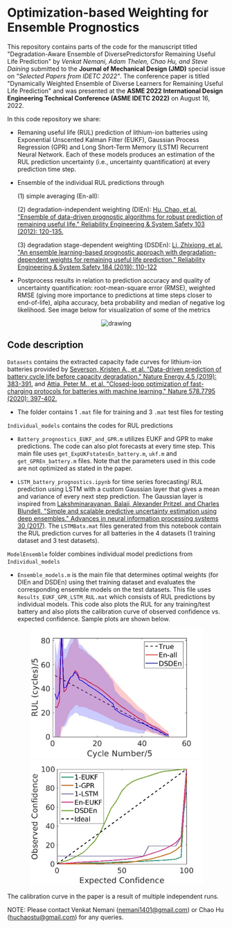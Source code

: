 # Optimization-based Weighting for Ensemble Prognostics

This repository contains parts of the code for the manuscript titled "Degradation-Aware Ensemble of DiversePredictorsfor Remaining Useful Life Prediction" by _Venkat Nemani, Adam Thelen, Chao Hu, and Steve Daining_ submitted to the **Journal of Mechanical Design (JMD)** special issue on _"Selected Papers from IDETC 2022"_. The conference paper is titled "Dynamically Weighted Ensemble of Diverse Learners for Remaining Useful Life Prediction" and was presented at the **ASME 2022 International Design Engineering Technical Conference (ASME IDETC 2022)** on August 16, 2022.

In this code repository we share:
- Remaning useful life (RUL) prediction of lithium-ion batteries using Exponential Unscented Kalman Filter (EUKF), Gaussian Process Regression (GPR) and Long Short-Term Memory (LSTM) Recurrent Neural Network. Each of these models produces an estimation of the RUL prediction uncertainty (i.e., uncertainty quantification) at every prediction time step. 
- Ensemble of the individual RUL predictions through 

    (1) simple averaging (En-all):
    
    (2) degradation-independent weighting (DIEn): [Hu, Chao, et al. "Ensemble of data-driven prognostic algorithms for robust prediction of remaining useful life." Reliability Engineering & System Safety 103 (2012): 120-135.](https://doi.org/10.1016/j.ress.2012.03.008)
    
    (3) degradation stage-dependent weighting (DSDEn): [Li, Zhixiong, et al. "An ensemble learning-based prognostic approach with degradation-dependent weights for remaining useful life prediction." Reliability Engineering & System Safety 184 (2019): 110-122](https://doi.org/10.1016/j.ress.2017.12.016)
    
- Postprocess results in relation to prediction accuracy and quality of uncertainty quantification: root-mean-square error (RMSE), weighted RMSE (giving more importance to predictions at time steps closer to end-of-life), alpha accuracy, beta probability and median of negative log likelihood. See image below for visualization of some of the metrics
<p align="center">
<img src="https://user-images.githubusercontent.com/94071944/188748621-f7d73cef-9962-4edc-bf5d-cadb178b3d77.png" alt="drawing" width="400"/>
</p>

## Code description

`Datasets` contains the extracted capacity fade curves for lithium-ion batteries provided by [Severson, Kristen A., et al. "Data-driven prediction of battery cycle life before capacity degradation." Nature Energy 4.5 (2019): 383-391.](https://doi.org/10.1038/s41560-019-0356-8) and [Attia, Peter M., et al. "Closed-loop optimization of fast-charging protocols for batteries with machine learning." Nature 578.7795 (2020): 397-402.](https://doi.org/10.1038/s41586-020-1994-5)
- The folder contains 1 `.mat` file for training and 3 `.mat` test files for testing

`Individual_models` contains the codes for RUL predictions
- `Battery_prognostics_EUKF_and_GPR.m` utilizes EUKF and GPR to make predictions. The code can also plot forecasts at every time step. This main file uses `get_ExpUKFstatesEn_battery.m`, `ukf.m` and `get_GPREn_battery.m` files. Note that the parameters used in this code are not optimized as stated in the paper.

- `LSTM_battery_prognostics.ipynb` for time series forecasting/ RUL prediction using LSTM with a custom Gaussian layer that gives a mean and variance of every next step prediction. The Gaussian layer is inspired from [Lakshminarayanan, Balaji, Alexander Pritzel, and Charles Blundell. "Simple and scalable predictive uncertainty estimation using deep ensembles." Advances in neural information processing systems 30 (2017)](https://arxiv.org/abs/1612.01474). The `LSTMBatx.mat` files generated from this notebook contain the RUL prediction curves for all batteries in the 4 datasets (1 training dataset and 3 test datasets). 

`ModelEnsemble` folder combines individual model predictions from `Individual_models`
- `Ensemble_models.m` is the main file that determines optimal weights (for DIEn and DSDEn) using thet training dataset and evaluates the corresponding ensemble models on the test datasets. This file uses `Results_EUKF_GPR_LSTM_RUL.mat` which consists of RUL predictions by individual models. This code also plots the RUL for any training/test battery and also plots the calibration curve of observed confidence vs. expected confidence. Sample plots are shown below. 

<p align="center">
  <img src="/ModelEnsemble/RUL_sample.jpg" width="400" />
  <img src="/ModelEnsemble/calibration_sample.jpg" width="400" />
</p>

The calibration curve in the paper is a result of multiple independent runs. 

NOTE: Please contact Venkat Nemani (nemani1401@gmail.com) or Chao Hu (huchaostu@gmail.com) for any queries.

